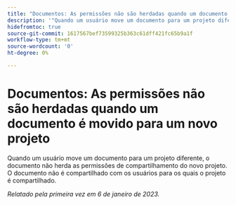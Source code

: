 ```yaml
---
title: "Documentos: As permissões não são herdadas quando um documento é movido para um novo projeto"
description: '"Quando um usuário move um documento para um projeto diferente, o documento não herda as permissões de compartilhamento do novo projeto. O documento não é compartilhado com os usuários para os quais o projeto é compartilhado. “'
hidefromtoc: true
source-git-commit: 1617567bef73599325b363c61dff421fc65b9a1f
workflow-type: tm+mt
source-wordcount: '0'
ht-degree: 0%

---
```



# Documentos: As permissões não são herdadas quando um documento é movido para um novo projeto

<!-- This Known Issue is on the TOC for both Workfront and Workfront Proof-->

Quando um usuário move um documento para um projeto diferente, o documento não herda as permissões de compartilhamento do novo projeto. O documento não é compartilhado com os usuários para os quais o projeto é compartilhado.

_Relatado pela primeira vez em 6 de janeiro de 2023._

